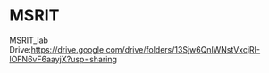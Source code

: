 # MSRIT
MSRIT_lab
Drive:https://drive.google.com/drive/folders/13Sjw6QnlWNstVxcjRI-lOFN6vF6aayjX?usp=sharing
